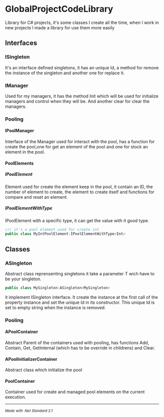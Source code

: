 # GlobalProjectCodeLibrary
Library for C# projects, it's some classes I create all the time, when I work in new projects I made a library for use them more easily

## Interfaces
### ISingleton

It's an interface defined singletons, it has an unique Id, a method for remove the instance of the singleton and another one for replace it.

### IManager

Used for my managers, it has the method Init which will be used for initialize managers and control when they will be. And another clear for clear the managers.

### Pooling
#### IPoolManager
Interface of the Manager used for interact with the pool, has a function for create the pool,one for get an element of the pool and one for stock an element in the pool.

#### PoolElements
##### IPoolElement
Element used for create the element keep in the pool, it contain an ID, the number of element to create, the element to create itself and functions for compare and reset an element.

##### IPoolElementWithType
IPoolElement with a specific type, it can get the value with it good type.

```C#
/// it's a pool element used for create int
public class MyIntPoolElement:IPoolElementWithType<Int>
```

## Classes

### ASingleton

Abstract class reprensenting singletons it take a parameter T wich have to be your singleton. 

```C#
public class MySingleton:ASingleton<MySingleton>
```

it implement ISingleton interface. It create the instance at the first call of the property instance and set the unique Id in its constructor. This unique Id is set to empty string when the instance is removed.

### Pooling
#### APoolContainer
Abstract Parent of the containers used with pooling, has functions Add, Contain, Get, GetInternal (which has to be override in childrens) and Clear.

#### APoolInitializerContainer
Abstract class which initialize the pool

#### PoolContainer
Container used for create and managed pool elements on the current execution.
___

*<sub>Made with .Net Standard 2.1</sub>*
